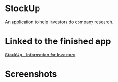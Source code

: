 # StockUp

An application to help investors do company research.

# Linked to the finished app

[StockUp - Information for Investors](https://bohdicave.github.io/StockUp)

# Screenshots
